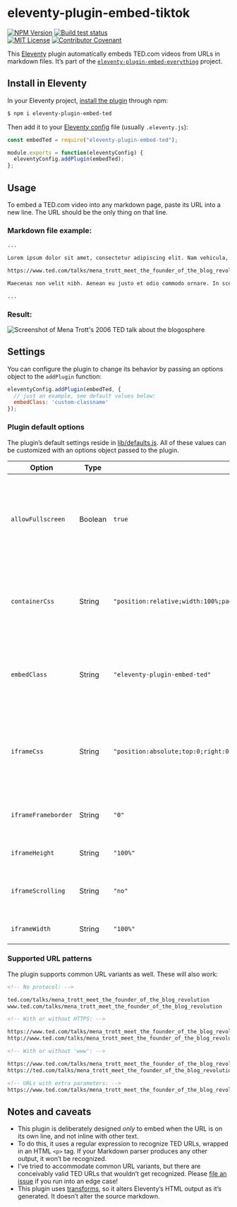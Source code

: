 # eleventy-plugin-embed-tiktok

[![NPM Version](https://img.shields.io/npm/v/eleventy-plugin-embed-ted?style=for-the-badge)](https://www.npmjs.com/package/eleventy-plugin-embed-ted)
[![Build test status](https://img.shields.io/github/actions/workflow/status/gfscott/eleventy-plugin-embed-everything/test.yml?branch=main&style=for-the-badge)](https://github.com/gfscott/eleventy-plugin-embed-everything/actions/workflows/test.yml?query=branch%3Amain)\
[![MIT License](https://img.shields.io/github/license/gfscott/eleventy-plugin-embed-everything?style=for-the-badge)](https://github.com/gfscott/eleventy-plugin-embed-everything/blob/main/LICENSE)
[![Contributor Covenant](https://img.shields.io/badge/Contributor%20Covenant-v2.0-ff69b4.svg?style=for-the-badge)](https://github.com/gfscott/eleventy-plugin-embed-everything/blob/main/CODE_OF_CONDUCT.md)

This [Eleventy](https://www.11ty.dev/) plugin automatically embeds TED.com videos from URLs in markdown files. It’s part of the [`eleventy-plugin-embed-everything`](https://gfscott.com/embed-everything/) project.

## Install in Eleventy

In your Eleventy project, [install the plugin](https://www.11ty.dev/docs/plugins/#adding-a-plugin) through npm:

```sh
$ npm i eleventy-plugin-embed-ted
```

Then add it to your [Eleventy config](https://www.11ty.dev/docs/config/) file (usually `.eleventy.js`):

```javascript
const embedTed = require("eleventy-plugin-embed-ted");

module.exports = function(eleventyConfig) {
  eleventyConfig.addPlugin(embedTed);
};
```

## Usage

To embed a TED.com video into any markdown page, paste its URL into a new line. The URL should be the only thing on that line.

### Markdown file example:

```markdown
...

Lorem ipsum dolor sit amet, consectetur adipiscing elit. Nam vehicula, elit vel condimentum porta, purus.

https://www.ted.com/talks/mena_trott_meet_the_founder_of_the_blog_revolution

Maecenas non velit nibh. Aenean eu justo et odio commodo ornare. In scelerisque sapien at.

...
```

### Result:

![Screenshot of Mena Trott's 2006 TED talk about the blogosphere ](https://user-images.githubusercontent.com/547470/234719393-3be862fd-6d79-4f16-ba1d-f2a66e447093.png)

## Settings

You can configure the plugin to change its behavior by passing an options object to the `addPlugin` function:

```javascript
eleventyConfig.addPlugin(embedTed, {
  // just an example, see default values below:
  embedClass: 'custom-classname'
});
```

### Plugin default options

The plugin’s default settings reside in [lib/defaults.js](lib/defaults.js). All of these values can be customized with an options object passed to the plugin.

Option | Type | Default | Notes
---|---|---|---
`allowFullscreen` | Boolean | `true` | Set to false to prevent the embedded video from being viewed in fullscreen mode.
`containerCss` | String | `"position:relative;width:100%;padding-top: 56.25%;"` | CSS applied to the container `<div>` that wraps the embedded video.
`embedClass` | String | `"eleventy-plugin-embed-ted"` | CSS class applied to the container `<div>` that wraps the embedded video.
`iframeCss` | String | `"position:absolute;top:0;right:0;bottom:0;left:0;width:100%;height:100%;"` | CSS applied to the `<iframe>` that contains the embedded video.
`iframeFrameborder` | String | `"0"` | Width of the `iframe`’s border in pixels.
`iframeHeight` | String | `"100%"` | Height of the `iframe`.
`iframeScrolling` | String | `"no"` | Whether the `iframe` should have scrollbars.
`iframeWidth` | String | `"100%"` | Width of the `iframe`.

### Supported URL patterns

The plugin supports common URL variants as well. These will also work:

```markdown
<!-- No protocol: -->

ted.com/talks/mena_trott_meet_the_founder_of_the_blog_revolution
www.ted.com/talks/mena_trott_meet_the_founder_of_the_blog_revolution

<!-- With or without HTTPS: -->

https://www.ted.com/talks/mena_trott_meet_the_founder_of_the_blog_revolution
http://www.ted.com/talks/mena_trott_meet_the_founder_of_the_blog_revolution

<!-- With or without 'www': -->

https://www.ted.com/talks/mena_trott_meet_the_founder_of_the_blog_revolution
https://ted.com/talks/mena_trott_meet_the_founder_of_the_blog_revolution

<!-- URLs with extra parameters: -->
https://www.ted.com/talks/mena_trott_meet_the_founder_of_the_blog_revolution?lang=en

```

## Notes and caveats

- This plugin is deliberately designed _only_ to embed when the URL is on its own line, and not inline with other text.
- To do this, it uses a regular expression to recognize TED URLs, wrapped in an HTML `<p>` tag. If your Markdown parser produces any other output, it won’t be recognized.
- I’ve tried to accommodate common URL variants, but there are conceivably valid TED URLs that wouldn’t get recognized. Please [file an issue](https://github.com/gfscott/eleventy-plugin-embed-everything/issues/new) if you run into an edge case!
- This plugin uses [transforms](https://www.11ty.dev/docs/config/#transforms), so it alters Eleventy’s HTML output as it’s generated. It doesn’t alter the source markdown.
